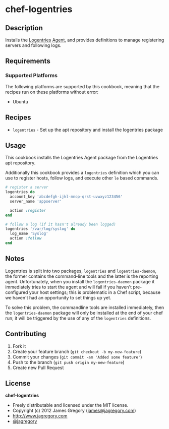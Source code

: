 # chef-logentries

## Description

Installs the [Logentries](http://logentries.com) [Agent](http://logentries.com/doc/agent/), and provides definitions to manage registering servers and following logs.

## Requirements

### Supported Platforms

The following platforms are supported by this cookbook, meaning that the recipes run on these platforms without error:

* Ubuntu

## Recipes

* `logentries` - Set up the apt repository and install the logentries package

## Usage

This cookbook installs the Logentries Agent package from the Logentries apt repository.

Additionally this cookbook provides a `logentries` definition which you can use to register hosts, follow logs, and execute other `le` based commands.

```ruby
# register a server
logentries do
  account_key 'abcdefgh-ijkl-mnop-qrst-uvwxyz123456'
  server_name 'appserver'

  action :register
end

# follow a log (if it hasn't already been logged)
logentries '/var/log/syslog' do
  log_name 'Syslog'
  action :follow
end
```

## Notes

Logentries is split into two packages, `logentries` and `logentries-daemon`, the former contains the command-line tools and the latter is the reporting agent. Unfortunately, when you install the `logentries-daemon` package it immediately tries to start the agent and will fail if you haven't pre-configured your host settings; this is problematic in a Chef script, because we haven't had an opportunity to set things up yet.

To solve this problem, the commandline tools are installed immediately, then the `logentries-daemon` package will only be installed at the end of your chef run; it will be triggered by the use of any of the `logentries` definitions.

## Contributing

1. Fork it
2. Create your feature branch (`git checkout -b my-new-feature`)
3. Commit your changes (`git commit -am 'Added some feature'`)
4. Push to the branch (`git push origin my-new-feature`)
5. Create new Pull Request

## License

**chef-logentries**

* Freely distributable and licensed under the MIT license.
* Copyright (c) 2012 James Gregory (james@jagregory.com)
* http://www.jagregory.com
* [@jagregory](http://twitter.com/jagregory)
